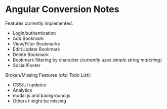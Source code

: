 # Angular Conversion Notes

Features currently implemented:

  * Login/authentication
  * Add Bookmark
  * View/Filter Bookmarks
  * Edit/Update Bookmark
  * Delete Bookmark
  * Bookmark filtering by character *(currently uses simple string matching)*
  * Social/Footer

Broken/Missing Features *(aka Todo List)*:

  * CSS/UI updates
  * Analytics
  * modal.js and background.js
  * Others I might be missing

